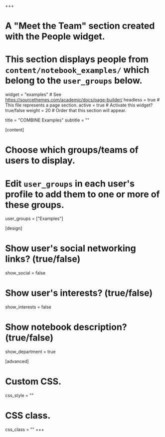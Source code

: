 +++
# A "Meet the Team" section created with the People widget.
# This section displays people from `content/notebook_examples/` which belong to the `user_groups` below.

widget = "examples"  # See https://sourcethemes.com/academic/docs/page-builder/
headless = true  # This file represents a page section.
active = true  # Activate this widget? true/false
weight = 20  # Order that this section will appear.

title = "COMBINE Examples"
subtitle = ""

[content]
  # Choose which groups/teams of users to display.
  #   Edit `user_groups` in each user's profile to add them to one or more of these groups.
  user_groups = ["Examples"]

[design]
  # Show user's social networking links? (true/false)
  show_social = false

  # Show user's interests? (true/false)
  show_interests = false

  # Show notebook description? (true/false)
  show_department = true

[advanced]
 # Custom CSS. 
 css_style = ""
 
 # CSS class.
 css_class = ""
+++
